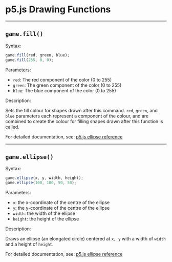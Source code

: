 # p5.js Drawing Functions

-----

## `game.fill()`

Syntax:

```javascript
game.fill(red, green, blue);
game.fill(255, 0, 0);
```

Parameters:

 - `red`: The red component of the color (0 to 255)
 - `green`: The green component of the color (0 to 255)
 - `blue`: The blue component of the color (0 to 255)

Description:

Sets the fill colour for shapes drawn after this command.
`red`, `green`, and `blue` parameters each represent a component of
the colour, and are combined to create the colour for filling
shapes drawn after this function is called.

For detailed documentation, see:
[p5.js ellipse reference](https://p5js.org/reference/#/p5/fill)

-----

## `game.ellipse()`

Syntax:

```javascript
game.ellipse(x, y, width, height);
game.ellipse(100, 100, 50, 50);
```

Parameters:

 - `x`: the x-coordinate of the centre of the ellipse
 - `y`: the y-coordinate of the centre of the ellipse
 - `width`: the width of the ellipse
 - `height`: the height of the ellipse
 
Description:

Draws an ellipse (an elongated circle) centered at `x, y` with a width of `width`
and a height of `height`.

For detailed documentation, see:
[p5.js ellipse reference](https://p5js.org/reference/#/p5/ellipse)
